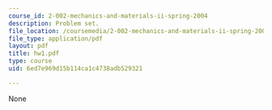 ```yaml
---
course_id: 2-002-mechanics-and-materials-ii-spring-2004
description: Problem set.
file_location: /coursemedia/2-002-mechanics-and-materials-ii-spring-2004/6ed7e969d15b114ca1c4738adb529321_hw1.pdf
file_type: application/pdf
layout: pdf
title: hw1.pdf
type: course
uid: 6ed7e969d15b114ca1c4738adb529321

---
```

None